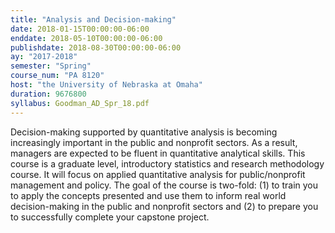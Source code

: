 ```yaml
---
title: "Analysis and Decision-making"
date: 2018-01-15T00:00:00-06:00
enddate: 2018-05-10T00:00:00-06:00
publishdate: 2018-08-30T00:00:00-06:00
ay: "2017-2018"
semester: "Spring"
course_num: "PA 8120"
host: "the University of Nebraska at Omaha"
duration: 9676800
syllabus: Goodman_AD_Spr_18.pdf
---
```


Decision-making supported by quantitative analysis is becoming increasingly important in the public and nonprofit sectors. As a result, managers are expected to be fluent in quantitative analytical skills. This course is a graduate level, introductory statistics and research methodology course. It will focus on applied quantitative analysis for public/nonprofit management and policy. The goal of the course is two-fold: (1) to train you to apply the concepts presented and use them to inform real world decision-making in the public and nonprofit sectors and (2) to prepare you to successfully complete your capstone project.

